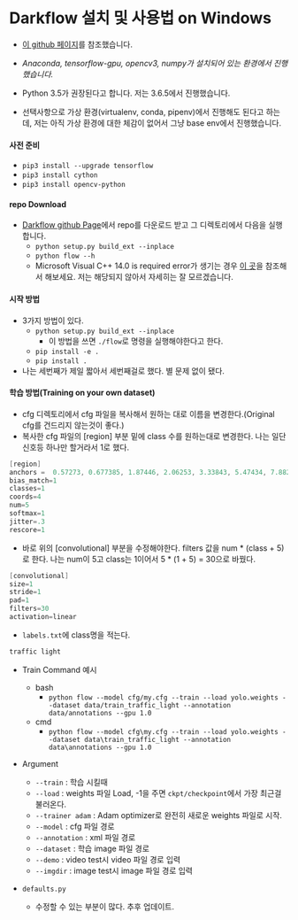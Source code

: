 # Darkflow 설치 및 사용법 on Windows

- [이 github 페이지](https://github.com/thtrieu/darkflow/)를 참조했습니다.
- *Anaconda, tensorflow-gpu, opencv3, numpy가 설치되어 있는 환경에서 진행했습니다.*

- Python 3.5가 권장된다고 합니다. 저는 3.6.5에서 진행했습니다.
- 선택사항으로 가상 환경(virtualenv, conda, pipenv)에서 진행해도 된다고 하는데, 저는 아직 가상 환경에 대한 체감이 없어서 그냥 base env에서 진행했습니다.

#### 사전 준비
- `pip3 install --upgrade tensorflow`
- `pip3 install cython`
- `pip3 install opencv-python`

#### repo Download
- [Darkflow github Page](https://github.com/thtrieu/darkflow/)에서 repo를 다운로드 받고 그 디렉토리에서 다음을 실행합니다.
    - `python setup.py build_ext --inplace`
    - `python flow --h`
    - Microsoft Visual C++ 14.0 is required error가 생기는 경우 [이 곳](https://github.com/thtrieu/darkflow/issues/849)을 참조해서 해보세요. 저는 해당되지 않아서 자세히는 잘 모르겠습니다.

#### 시작 방법
- 3가지 방법이 있다.
    - `python setup.py build_ext --inplace`
        -  이 방법을 쓰면 `./flow`로 명령을 실행해야한다고 한다.
    - `pip install -e .`
    - `pip install .`
- 나는 세번째가 제일 짧아서 세번째걸로 했다. 별 문제 없이 됐다.

#### 학습 방법(Training on your own dataset)
- cfg 디렉토리에서 cfg 파일을 복사해서 원하는 대로 이름을 변경한다.(Original cfg를 건드리지 않는것이 좋다.)
- 복사한 cfg 파일의 [region] 부분 밑에 class 수를 원하는대로 변경한다. 나는 일단 신호등 하나만 할거라서 1로 했다.
```c
[region]
anchors =  0.57273, 0.677385, 1.87446, 2.06253, 3.33843, 5.47434, 7.88282, 3.52778, 9.77052, 9.16828
bias_match=1
classes=1
coords=4
num=5
softmax=1
jitter=.3
rescore=1
```
- 바로 위의 [convolutional] 부분을 수정해야한다. filters 값을 num * (class + 5)로 한다. 나는 num이 5고 class는 1이어서 5 * (1 + 5) = 30으로 바꿨다.
```c
[convolutional]
size=1
stride=1
pad=1
filters=30
activation=linear
```
- `labels.txt`에 class명을 적는다.
```c
traffic light
```
- Train Command 예시
    - bash
        - `python flow --model cfg/my.cfg --train --load yolo.weights --dataset data/train_traffic_light --annotation data/annotations --gpu 1.0`   
    - cmd
        - `python flow --model cfg\my.cfg --train --load yolo.weights --dataset data\train_traffic_light --annotation data\annotations --gpu 1.0`

- Argument
    - `--train` : 학습 시킬때
    - `--load` : weights 파일 Load, -1을 주면 `ckpt/checkpoint`에서 가장 최근걸 불러온다.
    - `--trainer adam` : Adam optimizer로 완전히 새로운 weights 파일로 시작.
    - `--model` : cfg 파일 경로
    - `--annotation` : xml 파일 경로
    - `--dataset` : 학습 image 파일 경로
    - `--demo` : video test시 video 파일 경로 입력
    - `--imgdir` : image test시 image 파일 경로 입력

- `defaults.py`
    - 수정할 수 있는 부분이 많다. 추후 업데이트.
